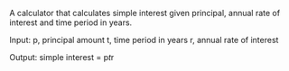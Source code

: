 A calculator that calculates simple interest given principal, annual rate of interest and time period in years. 

Input:
  p, principal amount
  t, time period in years
  r, annual rate of interest

Output:
  simple interest = p*t*r
